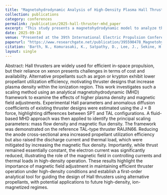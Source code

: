 ```yaml
---
title: "Magnetohydrodynamic Analysis of High-Density Plasma Hall Thruster Operation."
collection: publications
category: conferences
permalink: /publication/2025-hall-thruster-mhd_paper
excerpt: "This study presents a magnetohydrodynamic model to analyze the operation of Hall thrusters under high-density plasma conditions induced by increased mass flow densities, including a analysis of the Hall parameter to reduce Heat loads."
date: 2025-09-18
venue: "Presented at the 39th International Electric Propulsion Conference 2025"
paperurl: "https://www.researchgate.net/publication/395590478_Magnetohydrodynamic_Analysis_of_High-Density_Plasma_Hall_Thruster_Operation"
citation: 'Barth, N., Komurasaki, K., Satpathy, D., Lee, J., Sekine, H., & Koizumi, H. Magnetohydrodynamic Analysis of High-Density Plasma Hall Thruster Operation. In 39th International Electric Propulsion Conference, Imperial College London, London, United Kingdom. 2025, September.'
layout: single
---
```


Abstract:
Hall thrusters are widely used for efficient in-space propulsion, but their reliance on xenon presents challenges in terms of cost and availability. Alternative propellants such as argon or krypton exhibit lower propellant utilization efficiency, motivating thruster designs that increase plasma density within the ionization region. This work investigates such a scaling method using an analytical magnetohydrodynamic (MHD) framework to examine the effects of higher plasma density and magnetic field adjustments. Experimental Hall parameters and anomalous diffusion coefficients of existing thruster designs were estimated using the J × B force, highlighting differences between SPT and TAL configurations. A fluid-based MHD approach was then applied to identify the principal scaling parameters: mass flow density and magnetic flux density. The framework was demonstrated on the reference TAL-type thruster RAIJIN66. Reducing the anode cross-sectional area increased propellant utilization efficiency but also raised the discharge current and thermal load, which were mitigated by increasing the magnetic flux density. Importantly, while thrust remained essentially constant, the electron current was significantly reduced, illustrating the role of the magnetic field in controlling currents and thermal loads in high-density operation. These results highlight the importance of magnetic field adjustment in maintaining efficient thruster operation under high-density conditions and establish a first-order analytical tool for guiding the design of Hall thrusters using alternative propellants, with potential applications to future high-density, ion-magnetized regimes.

